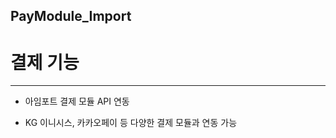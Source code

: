 ## PayModule_Import

# 결제 기능

---------------------------------------

* 아임포트 결제 모듈 API 연동

* KG 이니시스, 카카오페이 등 다양한 결제 모듈과 연동 가능 
